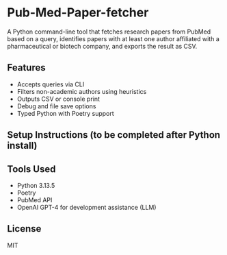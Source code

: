 # Pub-Med-Paper-fetcher

A Python command-line tool that fetches research papers from PubMed based on a query, identifies papers with at least one author affiliated with a pharmaceutical or biotech company, and exports the result as CSV.

## Features

- Accepts queries via CLI
- Filters non-academic authors using heuristics
- Outputs CSV or console print
- Debug and file save options
- Typed Python with Poetry support

## Setup Instructions (to be completed after Python install)

## Tools Used
- Python 3.13.5
- Poetry
- PubMed API
- OpenAI GPT-4 for development assistance (LLM)

## License
MIT
